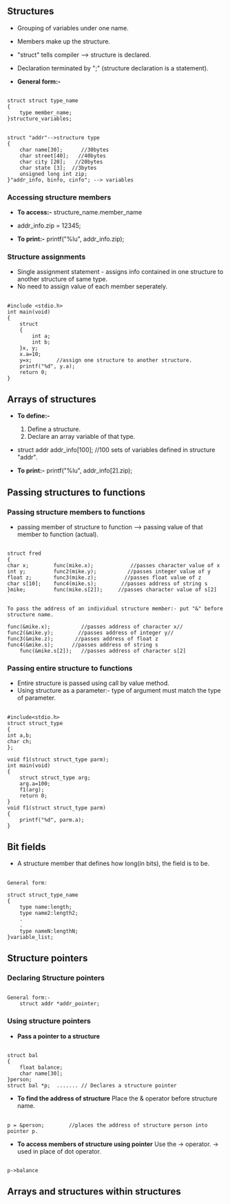 ## Structures
* Grouping of variables under one name.
* Members make up the structure.
* "struct" tells compiler --> structure is declared.
* Declaration terminated by ";" (structure declaration is a statement).

* __General form:-__
##
	struct struct type_name
	{
		type member_name;
	}structure_variables;
##
	
	struct "addr"-->structure type
	{
		char name[30];      //30bytes
		char street[40];   //40bytes
		char city [20];   //20bytes
		char state [3];  //3bytes
		unsigned long int zip;
	}"addr_info, binfo, cinfo"; --> variables
	
	


### Accessing structure members
* __To access:-__
	structure_name.member_name
	
* addr_info.zip = 12345;

* __To print:-__
	printf("%lu", addr_info.zip);
	
### Structure assignments
* Single assignment statement - assigns info contained in one structure to another structure of same type.
* No need to assign value of each member seperately.

## 
 	#include <stdio.h>
	int main(void)
	{
		struct
		{
			int a;
			int b;
		}x, y;
		x.a=10;
		y=x;		//assign one structure to another structure.   
		printf("%d", y.a);
		return 0;
	}
	
## Arrays of structures
* __To define:-__
	1. Define a structure.
	2. Declare an array variable of that type.

* struct addr addr_info[100];   //100 sets of variables defined in structure "addr".

* __To print:-__
	printf("%lu", addr_info[2].zip);
	
	
## Passing structures to functions

### Passing structure members to functions
* passing member of structure to function --> passing value of that member to function (actual).

##
	struct fred
	{
	char x;        func(mike.x);		    //passes character value of x
	int y;         func2(mike.y);		   //passes integer value of y
	float z;       func3(mike.z);		  //passes float value of z
	char s[10];    func4(mike.s);		 //passes address of string s
	}mike;         func(mike.s[2]);		//passes character value of s[2]
	
##	
	
	To pass the address of an individual structure member:- put "&" before structure name.
	
	func(&mike.x);		    //passes address of character x//
	func2(&mike.y);		   //passes address of integer y//
	func3(&mike.z);		  //passes address of float z
	func4(&mike.s);		 //passes address of string s
        func(&mike.s[2]);	//passes address of character s[2]

### Passing entire structure to functions
* Entire structure is passed using call by value method.
* Using structure as a parameter:- type of argument must match the type of parameter. 

##
	#include<stdio.h>
	struct struct_type
	{
	int a,b;
	char ch;
	};

	void f1(struct struct_type parm);
	int main(void)
	{
		struct struct_type arg;
		arg.a=100;
		f1(arg);
		return 0;
	}
	void f1(struct struct_type parm)
	{
		printf("%d", parm.a);
	}
	
	
## Bit fields
* A structure member that defines how long(in bits), the field is to be.

## 
	General form:	
	
	struct struct_type_name
	{
		type name:length;
		type name2:length2;
		.
		.
		type nameN:lengthN;
	}variable_list;
	

## Structure pointers

### Declaring Structure pointers
##
	General form:-
		struct addr *addr_pointer;
		
### Using structure pointers

* __Pass a pointer to a structure__
##

	struct bal
	{
		float balance;
		char name[30];
	}person;
	struct bal *p;	.......	// Declares a structure pointer
	
* __To find the address of structure__
  Place the & operator before structure name.
 ##
 
 	p = &person;		//places the address of structure person into pointer p.	
	
* __To access members of structure using pointer__
  Use the -> operator.
  -> used in place of dot operator.
##
	p->balance
	
## Arrays and structures within structures



	
	
	
	
	
	
	
	
	
	
	
	
	
	
	
	
	
	
	
	
	
	
	
	
	
	
	
	
	
	
	
	
	
	
	
	
	
	
	
	
	
	
	
	
	
